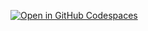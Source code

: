 [![Open in GitHub Codespaces](https://github.com/codespaces/badge.svg)](https://codespaces.new/pv-pterab-s/play-with-codespace)
